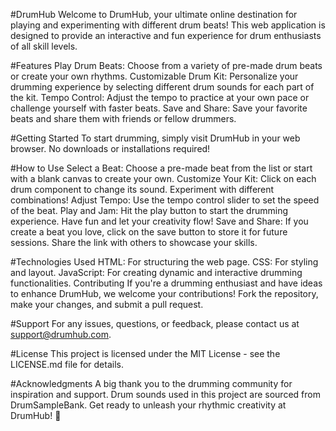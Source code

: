 #DrumHub
Welcome to DrumHub, your ultimate online destination for playing and experimenting with different drum beats! This web application is designed to provide an interactive and fun experience for drum enthusiasts of all skill levels.

#Features
Play Drum Beats: Choose from a variety of pre-made drum beats or create your own rhythms.
Customizable Drum Kit: Personalize your drumming experience by selecting different drum sounds for each part of the kit.
Tempo Control: Adjust the tempo to practice at your own pace or challenge yourself with faster beats.
Save and Share: Save your favorite beats and share them with friends or fellow drummers.

#Getting Started
To start drumming, simply visit DrumHub in your web browser. No downloads or installations required!

#How to Use
Select a Beat: Choose a pre-made beat from the list or start with a blank canvas to create your own.
Customize Your Kit: Click on each drum component to change its sound. Experiment with different combinations!
Adjust Tempo: Use the tempo control slider to set the speed of the beat.
Play and Jam: Hit the play button to start the drumming experience. Have fun and let your creativity flow!
Save and Share: If you create a beat you love, click on the save button to store it for future sessions. Share the link with others to showcase your skills.

#Technologies Used
HTML: For structuring the web page.
CSS: For styling and layout.
JavaScript: For creating dynamic and interactive drumming functionalities.
Contributing
If you're a drumming enthusiast and have ideas to enhance DrumHub, we welcome your contributions! Fork the repository, make your changes, and submit a pull request.

#Support
For any issues, questions, or feedback, please contact us at support@drumhub.com.

#License
This project is licensed under the MIT License - see the LICENSE.md file for details.

#Acknowledgments
A big thank you to the drumming community for inspiration and support.
Drum sounds used in this project are sourced from DrumSampleBank.
Get ready to unleash your rhythmic creativity at DrumHub! 🥁





